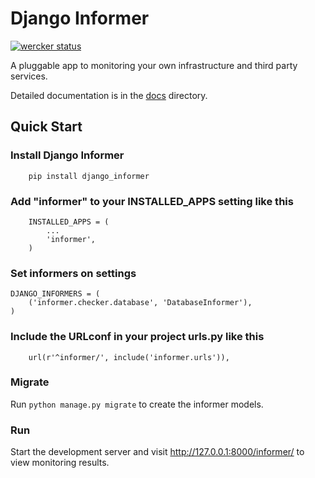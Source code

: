 # Django Informer

[![wercker status](https://app.wercker.com/status/0d5743ef22b8fe14d2929ec4d987ef0d/s "wercker status")](https://app.wercker.com/project/bykey/0d5743ef22b8fe14d2929ec4d987ef0d)

A pluggable app to monitoring your own infrastructure and third party services.

Detailed documentation is in the [docs](docs) directory.

## Quick Start

### Install Django Informer

```
    pip install django_informer
```

### Add "informer" to your INSTALLED_APPS setting like this

```
    INSTALLED_APPS = (
        ...
        'informer',
    )
```

### Set informers on settings

```
DJANGO_INFORMERS = (
    ('informer.checker.database', 'DatabaseInformer'),
)
```

### Include the URLconf in your project urls.py like this

```
    url(r'^informer/', include('informer.urls')),
```

### Migrate

Run ```python manage.py migrate``` to create the informer models.

### Run

Start the development server and visit http://127.0.0.1:8000/informer/ to view monitoring results.
